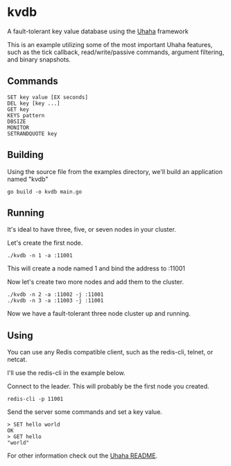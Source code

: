 # kvdb

A fault-tolerant key value database using the 
[Uhaha](https://github.com/tidwall/uhaha) framework

This is an example utilizing some of the most important Uhaha features, such as
the tick callback, read/write/passive commands, argument filtering, and binary snapshots.

## Commands

```
SET key value [EX seconds]
DEL key [key ...]
GET key
KEYS pattern
DBSIZE
MONITOR
SETRANDQUOTE key
```

## Building

Using the source file from the examples directory, we'll build an application
named "kvdb"

```
go build -o kvdb main.go
```

## Running

It's ideal to have three, five, or seven nodes in your cluster.

Let's create the first node.

```
./kvdb -n 1 -a :11001
```

This will create a node named 1 and bind the address to :11001

Now let's create two more nodes and add them to the cluster.

```
./kvdb -n 2 -a :11002 -j :11001
./kvdb -n 3 -a :11003 -j :11001
```

Now we have a fault-tolerant three node cluster up and running.

## Using

You can use any Redis compatible client, such as the redis-cli, telnet, 
or netcat.

I'll use the redis-cli in the example below.

Connect to the leader. This will probably be the first node you created.

```
redis-cli -p 11001
```

Send the server some commands and set a key value.

```
> SET hello world
OK
> GET hello
"world"
```

For other information check out the [Uhaha README](https://github.com/tidwall/uhaha).
